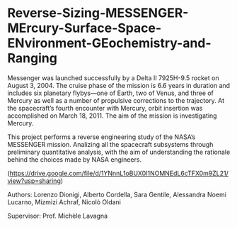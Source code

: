 # Reverse-Sizing-MESSENGER-MErcury-Surface-Space-ENvironment-GEochemistry-and-Ranging

Messenger was launched successfully by a Delta II 7925H-9.5 rocket on August 3, 2004. The cruise phase of
the mission is 6.6 years in duration and includes six planetary flybys—one of Earth, two of Venus, and three of
Mercury as well as a number of propulsive corrections to the trajectory. At the spacecraft’s fourth encounter with
Mercury, orbit insertion was accomplished on March 18, 2011. The aim of the mission is investigating Mercury.

This project performs a reverse engineering study of the NASA’s MESSENGER mission. Analizing all the spacecraft subsystems through preliminary quantitative analysis, with the aim of understanding the rationale behind the choices made by NASA engineers.

(https://drive.google.com/file/d/1YNnnL1oBUX0I1NOMNEdL6cTFX0m9ZL21/view?usp=sharing) 

Authors: Lorenzo Dionigi, Alberto Cordella, Sara Gentile, Alessandra Noemi Lucarno, Mizmizi Achraf, Nicolò Oldani

Supervisor: Prof. Michèle Lavagna

